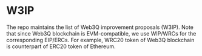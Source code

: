 # W3IP
The repo maintains the list of Web3Q improvement proposals (W3IP).  Note that since Web3Q blockchain is EVM-compatible, we use WIP/WRCs for the corresponding EIP/ERCs.  For example, WRC20 token of Web3Q blockchain is counterpart of ERC20 token of Ethereum.
